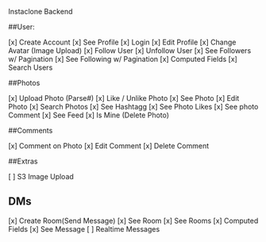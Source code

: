 Instaclone Backend

##User:

[x] Create Account
[x] See Profile
[x] Login
[x] Edit Profile
[x] Change Avatar (Image Upload)
[x] Follow User
[x] Unfollow User
[x] See Followers w/ Pagination
[x] See Following w/ Pagination
[x] Computed Fields
[x] Search Users

##Photos

[x] Upload Photo (Parse#)
[x] Like / Unlike Photo
[x] See Photo
[x] Edit Photo
[x] Search Photos
[x] See Hashtagg
[x] See Photo Likes
[x] See photo Comment
[x] See Feed
[x] Is Mine (Delete Photo)

##Comments

[x] Comment on Photo
[x] Edit Comment
[x] Delete Comment

##Extras

[ ] S3 Image Upload

## DMs

[x] Create Room(Send Message)
[x] See Room
[x] See Rooms
[x] Computed Fields
[x] See Message
[ ] Realtime Messages
